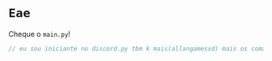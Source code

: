 # `Eae`
Cheque o `main.py`!

```js
// eu sou iniciante no discord.py tbm k mais(allangamesxd) mais os comandos vão tá no main.py e o que eu vou aprendendo eu coloco lá```
